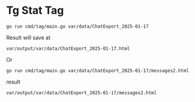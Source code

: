 # Tg Stat Tag

```
go run cmd/tag/main.go var/data/ChatExport_2025-01-17
```
Result will save at
```
var/output/var/data/ChatExport_2025-01-17.html
```
Or
```
go run cmd/tag/main.go var/data/ChatExport_2025-01-17/messages2.html
```
result
```
var/output/var/data/ChatExport_2025-01-17/messages2.html
```
